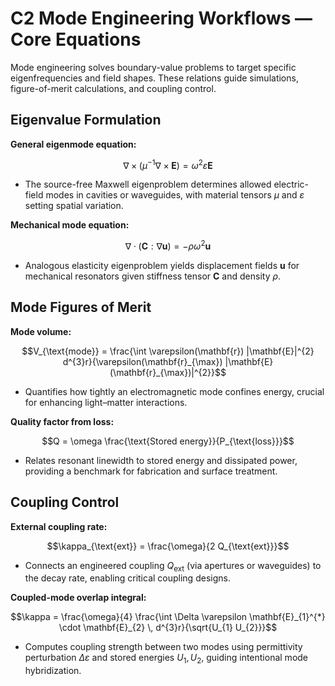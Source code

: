 # C2 Mode Engineering Workflows — Core Equations

Mode engineering solves boundary-value problems to target specific eigenfrequencies and field shapes. These relations guide simulations, figure-of-merit calculations, and coupling control.

## Eigenvalue Formulation
**General eigenmode equation:**

$$\nabla \times \left( \mu^{-1} \nabla \times \mathbf{E} \right) = \omega^{2} \varepsilon \mathbf{E}$$

- The source-free Maxwell eigenproblem determines allowed electric-field modes in cavities or waveguides, with material tensors $\mu$ and $\varepsilon$ setting spatial variation.

**Mechanical mode equation:**

$$\nabla \cdot (\mathbf{C} : \nabla \mathbf{u}) = - \rho \omega^{2} \mathbf{u}$$

- Analogous elasticity eigenproblem yields displacement fields $\mathbf{u}$ for mechanical resonators given stiffness tensor $\mathbf{C}$ and density $\rho$.

## Mode Figures of Merit
**Mode volume:**

$$V_{\text{mode}} = \frac{\int \varepsilon(\mathbf{r}) |\mathbf{E}|^{2} d^{3}r}{\varepsilon(\mathbf{r}_{\max}) |\mathbf{E}(\mathbf{r}_{\max})|^{2}}$$

- Quantifies how tightly an electromagnetic mode confines energy, crucial for enhancing light–matter interactions.

**Quality factor from loss:**

$$Q = \omega \frac{\text{Stored energy}}{P_{\text{loss}}}$$

- Relates resonant linewidth to stored energy and dissipated power, providing a benchmark for fabrication and surface treatment.

## Coupling Control
**External coupling rate:**

$$\kappa_{\text{ext}} = \frac{\omega}{2 Q_{\text{ext}}}$$

- Connects an engineered coupling $Q_{\text{ext}}$ (via apertures or waveguides) to the decay rate, enabling critical coupling designs.

**Coupled-mode overlap integral:**

$$\kappa = \frac{\omega}{4} \frac{\int \Delta \varepsilon \mathbf{E}_{1}^{*} \cdot \mathbf{E}_{2} \, d^{3}r}{\sqrt{U_{1} U_{2}}}$$

- Computes coupling strength between two modes using permittivity perturbation $\Delta \varepsilon$ and stored energies $U_{1}, U_{2}$, guiding intentional mode hybridization.
